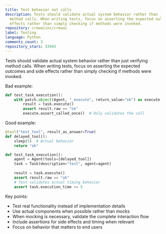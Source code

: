 ```yaml
---
title: Test behavior not calls
description: Tests should validate actual system behavior rather than just verifying
  method calls. When writing tests, focus on asserting the expected outcomes and side
  effects rather than simply checking if methods were invoked.
repository: crewaiinc/crewai
label: Testing
language: Python
comments_count: 3
repository_stars: 33945
---
```


Tests should validate actual system behavior rather than just verifying method calls. When writing tests, focus on asserting the expected outcomes and side effects rather than simply checking if methods were invoked.

Bad example:
```python
def test_task_execution():
    with patch.object(Agent, "_execute", return_value="ok") as execute:
        result = task.execute()
        assert result.raw == "ok"
        execute.assert_called_once()  # Only validates the call
```

Good example:
```python
@tool("test_tool", result_as_answer=True)
def delayed_tool():
    sleep(5)  # Actual behavior
    return "ok"

def test_task_execution():
    agent = Agent(tools=[delayed_tool])
    task = Task(description="test", agent=agent)
    
    result = task.execute()
    assert result.raw == "ok"
    # Test validates actual timing behavior
    assert task.execution_time >= 5
```

Key points:
- Test real functionality instead of implementation details
- Use actual components when possible rather than mocks
- When mocking is necessary, validate the complete interaction flow
- Include assertions for side effects and timing when relevant
- Focus on behavior that matters to end users